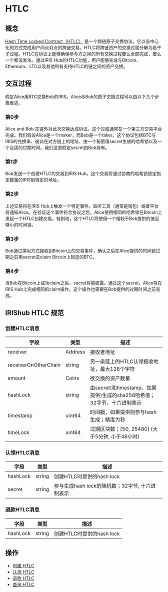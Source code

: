 # HTLC

## 概念

[Hash Time Locked Contract（HTLC）](https://en.bitcoin.it/wiki/Hash_Time_Locked_Contracts) 是一个跨链原子交换协议。它以去中心化的方式完成用户间点对点的跨链交易。HTLC将跨链资产的交换过程分解为若干子过程。HTLC在协议上能够确保参与方之间的所有交换过程要么全部完成，要么一个都没发生。通过IRIS Hub的HTLC功能，用户能够完成与Bitcoin、Ethereum、LTC以及其他所有支持HTLC的链之间的资产交换。

## 交互过程

假定Alice用BTC交换Bob的IRIS。Alice与Bob的原子交换过程可以由以下几个步骤表述。

### 第0步

  Alice and Bob 在链外对此次交换达成协议。这个过程通常在一个第三方交易平台完成。我们假设Alice是一个maker，而Bob是一个taker。这个协议包括BTC与IRIS的兑换率、彼此在对方链上的地址、由一个秘密值secret生成的哈希锁以及一个合适的过期时间。我们这里假定secret由Bob持有。

### 第1步

  Bob发送一个创建HTLC的交易到IRIS Hub，这个交易将通过协商的哈希锁锁定指定数量的IRIS到特定的地址。

### 第2步

  上述交易将在IRIS Hub上触发一个特定事件，监听工具（通常是钱包）或者平台将通知Alice。在验证这个事件符合协议之后，Alice使用相同的哈希锁在Bitcoin上发起一个HTLC创建交易。特别地，这个HTLC将使用一个相较于Bob提供的值足够小的时间锁。

### 第3步

  Bob通过类似方式接收到Bitcoin上的交易事件，确认之后在Alice提供的时间锁过期之前用secret去claim Bitcoin上锁定的BTC。

### 第4步

  当Bob在Bitcoin上成功claim之后，secret将被披露。通过这个secret，Alice将在IRIS Hub上完成相同的claim操作。这个操作也需要在Bob提供的过期时间之前完成。

## IRIShub HTLC 规范

### 创建HTLC消息

| **字段**             | **类型** | **描述**                                                                |
| -------------------- | -------- | ----------------------------------------------------------------------- |
| receiver             | Address  | 接收者地址                                                              |
| receiverOnOtherChain | string   | 另一条链上的HTLC认领接收地址，最大128个字符                             |
| amount               | Coins    | 欲交换的资产数量                                                        |
| hashLock             | string   | 由secret(和timestamp，如果提供)生成的sha256哈希值；32字节，十六进制表示 |
| timestamp            | uint64   | 时间戳，如果提供则参与hash生成；精度为秒                                |
| timeLock             | uint64   | 过期区块数；[50, 25480] (大于5分钟, 小于48小时)                         |

### 认领HTLC消息

| **字段** | **类型** | **描述**                                        |
| -------- | -------- | ----------------------------------------------- |
| hashLock | string   | 创建HTLC时提供的hash lock                       |
| secret   | string   | 参与生成hash lock的随机数；32字节, 十六进制表示 |

### 退款HTLC消息

| **字段** | **类型** | **描述**                  |
| -------- | -------- | ------------------------- |
| hashLock | string   | 创建HTLC时提供的hash lock |

## 操作

- [创建 HTLC](../cli-client/htlc.md#iris-tx-htlc-create)
- [认领 HTLC](../cli-client/htlc.md#iris-tx-htlc-claim)
- [退款 HTLC](../cli-client/htlc.md#iris-tx-htlc-refund)
- [查询 HTLC](../cli-client/htlc.md#iris-query-htlc-htlc)
